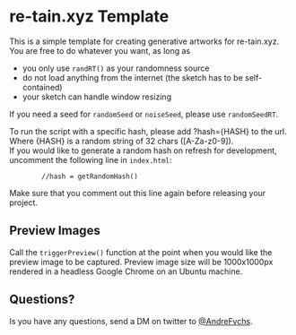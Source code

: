 # re-tain.xyz Template
This is a simple template for creating generative artworks for re-tain.xyz.
You are free to do whatever you want, as long as
* you only use `randRT()` as your randomness source
* do not load anything from the internet (the sketch has to be self-contained)
* your sketch can handle window resizing

If you need a seed for `randomSeed` or `noiseSeed`, please use `randomSeedRT`.

To run the script with a specific hash, please add ?hash={HASH} to the url. Where {HASH} is a random string of 32 chars ([A-Za-z0-9]).  
If you would like to generate a random hash on refresh for development, uncomment the following line in `index.html`:
```
        //hash = getRandomHash()
```
Make sure that you comment out this line again before releasing your project.


## Preview Images
Call the `triggerPreview()` function at the point when you would like the preview image to be captured.
Preview image size will be 1000x1000px rendered in a headless Google Chrome on an Ubuntu machine.

## Questions?
Is you have any questions, send a DM on twitter to [@AndreFvchs](https://twitter.com/AndreFvchs).
